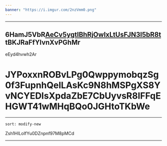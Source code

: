 ```yaml
---
banner: "https://i.imgur.com/2nzVmm0.png"
---
```


***

## 6HamJ5VbR[AeCv5ygtIBhRjOwIxLtUsFJN3l5bR8t](https://i.imgur.com/2nzVmm0.png)tBKJRaFfYIvnXvPGhMr

eEyd4hvwh2Ar

# JYPoxxnROBvLPg0QwppymobqzSg0f3FupnhQelLAsKc9N8hMSPgXS8YvNCYEDIsXpdaZbE7CbUyvsR8lFFqEHGWT41wMHqBQo0JGHtoTKbWe

***

```folderv
sort: modify-new
```

Zsh1HlLoIfYu0DZnpnf97M8pMCd

***
